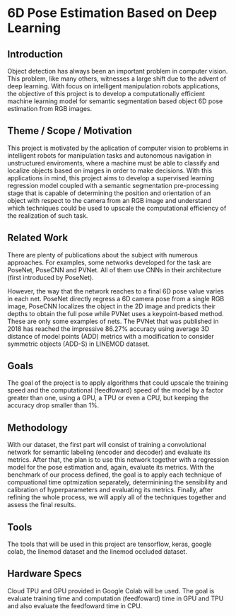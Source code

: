 # 6D Pose Estimation Based on Deep Learning

## Introduction  

Object detection has always been an important problem in computer vision. This problem, like many others, witnesses a large shift due to the advent of deep learning. With focus on intelligent manipulation robots applications, the objective of this project is to develop a computationally efficient machine learning model for semantic segmentation based object 6D pose estimation from RGB images.  

## Theme / Scope / Motivation

This project is motivated by the aplication of computer vision to problems in intelligent robots for manipulation tasks and autonomous navigation in unstructured enviroments, where a machine must be able to classify and localize objects based on images in order to make decisions. With this applications in mind, this project aims to develop a supervised learning regression model coupled with a semantic segmentation pre-processing stage that is capable of determining the position and orientation of an object with respect to the camera from an RGB image and understand which techniques could be used to upscale the computational efficiency of the realization of such task.

## Related Work

There are plenty of publications about the subject with numerous approaches. For examples, some networks developed for the task are PoseNet, PoseCNN and PVNet. All of them use CNNs in their architecture (first introduced by PoseNet).

However, the way that the network reaches to a final 6D pose value varies in each net. PoseNet directly regress a 6D camera pose from a single RGB image, PoseCNN localizes the object in the 2D image and predicts their depths to obtain the full pose while PVNet uses a keypoint-based method. These are only some examples of nets.
The PVNet that was published in 2018 has reached the impressive 86.27% accuracy using average 3D distance of model points (ADD) metrics with a modification to consider symmetric objects (ADD-S) in LINEMOD dataset.


## Goals

The goal of the project is to apply algorithms that could upscale the training speed and the computational (feedfoward) speed of the model by a factor greater than one, using a GPU, a TPU or even a CPU, but keeping the accuracy drop smaller than 1%.

## Methodology 
With our dataset, the first part will consist of training a convolutional network for semantic labeling (encoder and decoder) and evaluate its metrics. After that, the plan is to use this network together with a regression model for the pose estimation and, again, evaluate its metrics. With the benchmark of our process defined, the goal is to apply each technique of compuational time optmization separately, determinining the sensibility and calibration of hyperparameters and evaluating its metrics. Finally, after refining the whole process, we will apply all of the techniques together and assess the final results.

## Tools

The tools that will be used in this project are tensorflow, keras, google colab, the linemod dataset and the linemod occluded dataset.

## Hardware Specs 

Cloud TPU and GPU provided in Google Colab will be used. The goal is evaluate training time and computation (feedfoward) time in GPU and TPU and also evaluate the feedfoward time in CPU. 
